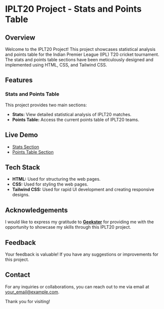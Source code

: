 # IPLT20 Project - Stats and Points Table

## Overview

Welcome to the IPLT20 Project! This project showcases statistical analysis and points table for the Indian Premier League (IPL) T20 cricket tournament. The stats and points table sections have been meticulously designed and implemented using HTML, CSS, and Tailwind CSS.

## Features

### Stats and Points Table

This project provides two main sections:

- **Stats:** View detailed statistical analysis of IPLT20 matches.
- **Points Table:** Access the current points table of IPLT20 teams.

## Live Demo

- [Stats Section](https://rsbleedblue.github.io/IPL-GEEKATHON/rivansh/stats/index.html)
- [Points Table Section](https://rsbleedblue.github.io/IPL-GEEKATHON/rivansh/pointsTable/index.html)

## Tech Stack

- **HTML:** Used for structuring the web pages.
- **CSS:** Used for styling the web pages.
- **Tailwind CSS:** Used for rapid UI development and creating responsive designs.

## Acknowledgements

I would like to express my gratitude to **[Geekster](https://www.geekster.in/)** for providing me with the opportunity to showcase my skills through this IPLT20 project.

## Feedback

Your feedback is valuable! If you have any suggestions or improvements for this project.

## Contact

For any inquiries or collaborations, you can reach out to me via email at [your_email@example.com](mailto:rivansh63@gmail.com).

Thank you for visiting!

